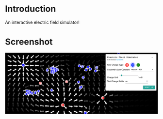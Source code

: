 # Introduction

An interactive electric field simulator!

# Screenshot

![Main screen](screenshot.png "Main screen")